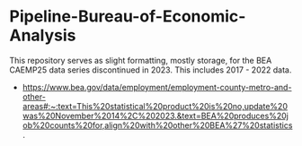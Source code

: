# Pipeline-Bureau-of-Economic-Analysis  

This repository serves as slight formatting, mostly storage, for the BEA CAEMP25 data series discontinued in 2023. This includes 2017 - 2022 data.  
+ https://www.bea.gov/data/employment/employment-county-metro-and-other-areas#:~:text=This%20statistical%20product%20is%20no,update%20was%20November%2014%2C%202023.&text=BEA%20produces%20job%20counts%20for,align%20with%20other%20BEA%27%20statistics.